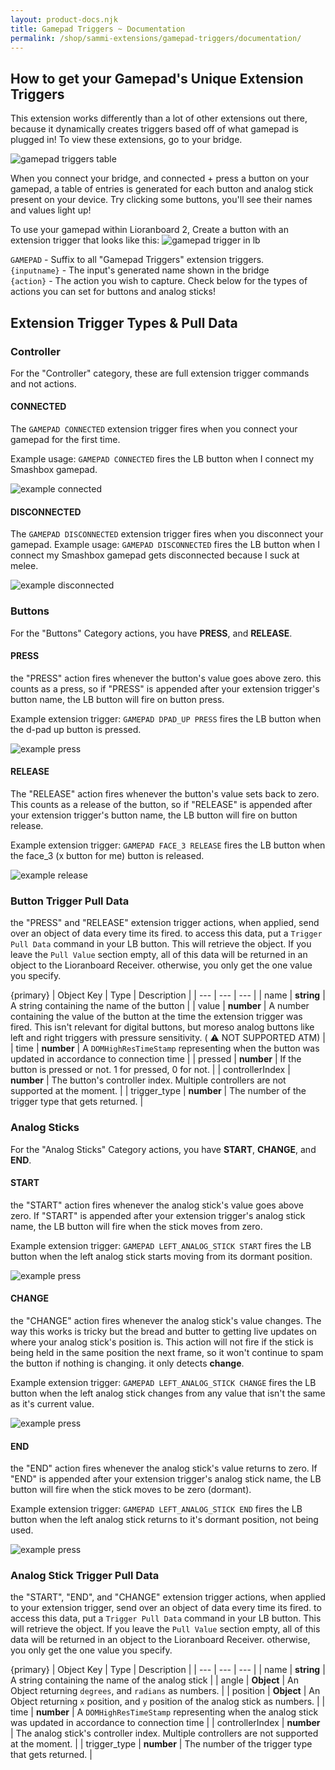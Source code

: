```yaml
---
layout: product-docs.njk
title: Gamepad Triggers ~ Documentation
permalink: /shop/sammi-extensions/gamepad-triggers/documentation/
---
```

How to get your Gamepad's Unique Extension Triggers
---------------------------------------------------

This extension works differently than a lot of other extensions out there, because it dynamically creates triggers based off of what gamepad is plugged in! To view these extensions, go to your bridge.

![gamepad triggers table](/assets/images/sammi-extensions/gamepad-triggers/docs-2.gif)

When you connect your bridge, and connected + press a button on your gamepad, a table of entries is generated for each button and analog stick present on your device. Try clicking some buttons, you'll see their names and values light up!

To use your gamepad within Lioranboard 2, Create a button with an extension trigger that looks like this: ![gamepad trigger in lb](/assets/images/sammi-extensions/gamepad-triggers/docs-3.png)

`GAMEPAD` \- Suffix to all "Gamepad Triggers" extension triggers.  
`{inputname}` \- The input's generated name shown in the bridge  
`{action}` \- The action you wish to capture. Check below for the types of actions you can set for buttons and analog sticks!  

Extension Trigger Types & Pull Data
-----------------------------------

### Controller

For the "Controller" category, these are full extension trigger commands and not actions.

#### CONNECTED

The `GAMEPAD CONNECTED` extension trigger fires when you connect your gamepad for the first time.

Example usage: `GAMEPAD CONNECTED` fires the LB button when I connect my Smashbox gamepad.

![example connected](/assets/images/sammi-extensions/gamepad-triggers/docs-4.png)

#### DISCONNECTED

The `GAMEPAD DISCONNECTED` extension trigger fires when you disconnect your gamepad. Example usage: `GAMEPAD DISCONNECTED` fires the LB button when I connect my Smashbox gamepad gets disconnected because I suck at melee.

![example disconnected](/assets/images/sammi-extensions/gamepad-triggers/docs-5.png)

### Buttons

For the "Buttons" Category actions, you have **PRESS**, and **RELEASE**.

#### PRESS

the "PRESS" action fires whenever the button's value goes above zero. this counts as a press, so if "PRESS" is appended after your extension trigger's button name, the LB button will fire on button press.

Example extension trigger: `GAMEPAD DPAD_UP PRESS` fires the LB button when the d-pad up button is pressed.

![example press](/assets/images/sammi-extensions/gamepad-triggers/docs-6.png)

#### RELEASE

The "RELEASE" action fires whenever the button's value sets back to zero. This counts as a release of the button, so if "RELEASE" is appended after your extension trigger's button name, the LB button will fire on button release.

Example extension trigger: `GAMEPAD FACE_3 RELEASE` fires the LB button when the face_3 (x button for me) button is released.

![example release](/assets/images/sammi-extensions/gamepad-triggers/docs-7.png)

### Button Trigger Pull Data

the "PRESS" and "RELEASE" extension trigger actions, when applied, send over an object of data every time its fired. to access this data, put a `Trigger Pull Data` command in your LB button. This will retrieve the object. If you leave the `Pull Value` section empty, all of this data will be returned in an object to the Lioranboard Receiver. otherwise, you only get the one value you specify.

{primary}
| Object Key | Type | Description |
| --- | --- | --- |
| name | **string** | A string containing the name of the button |
| value | **number** | A number containing the value of the button at the time the extension trigger was fired. This isn't relevant for digital buttons, but moreso analog buttons like left and right triggers with pressure sensitivity. ( ⚠ NOT SUPPORTED ATM) |
| time | **number** | A `DOMHighResTimeStamp` representing when the button was updated in accordance to connection time |
| pressed | **number** | If the button is pressed or not. 1 for pressed, 0 for not. |
| controllerIndex | **number** | The button's controller index. Multiple controllers are not supported at the moment. |
| trigger_type | **number** | The number of the trigger type that gets returned. |

### Analog Sticks

For the "Analog Sticks" Category actions, you have **START**, **CHANGE**, and **END**.

#### START

the "START" action fires whenever the analog stick's value goes above zero. If "START" is appended after your extension trigger's analog stick name, the LB button will fire when the stick moves from zero.

Example extension trigger: `GAMEPAD LEFT_ANALOG_STICK START` fires the LB button when the left analog stick starts moving from its dormant position.

![example press](/assets/images/sammi-extensions/gamepad-triggers/docs-8.png)

#### CHANGE

the "CHANGE" action fires whenever the analog stick's value changes. The way this works is tricky but the bread and butter to getting live updates on where your analog stick's position is. This action will not fire if the stick is being held in the same position the next frame, so it won't continue to spam the button if nothing is changing. it only detects **change**.

Example extension trigger: `GAMEPAD LEFT_ANALOG_STICK CHANGE` fires the LB button when the left analog stick changes from any value that isn't the same as it's current value.

![example press](/assets/images/sammi-extensions/gamepad-triggers/docs-9.png)

#### END

the "END" action fires whenever the analog stick's value returns to zero. If "END" is appended after your extension trigger's analog stick name, the LB button will fire when the stick moves to be zero (dormant).

Example extension trigger: `GAMEPAD LEFT_ANALOG_STICK END` fires the LB button when the left analog stick returns to it's dormant position, not being used.

![example press](/assets/images/sammi-extensions/gamepad-triggers/docs-10.png)

### Analog Stick Trigger Pull Data

the "START", "END", and "CHANGE" extension trigger actions, when applied to your extension trigger, send over an object of data every time its fired. to access this data, put a `Trigger Pull Data` command in your LB button. This will retrieve the object. If you leave the `Pull Value` section empty, all of this data will be returned in an object to the Lioranboard Receiver. otherwise, you only get the one value you specify.

{primary}
| Object Key | Type | Description |
| --- | --- | --- |
| name | **string** | A string containing the name of the analog stick |
| angle | **Object** | An Object returning `degrees`, and `radians` as numbers. |
| position | **Object** | An Object returning `x` position, and `y` position of the analog stick as numbers. |
| time | **number** | A `DOMHighResTimeStamp` representing when the analog stick was updated in accordance to connection time |
| controllerIndex | **number** | The analog stick's controller index. Multiple controllers are not supported at the moment. |
| trigger_type | **number** | The number of the trigger type that gets returned. |